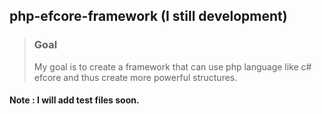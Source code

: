 ## php-efcore-framework (I still development)
> ### Goal
> My goal is to create a framework that can use php language like c# efcore and thus create more powerful structures.

#### Note : I will add test files soon.
